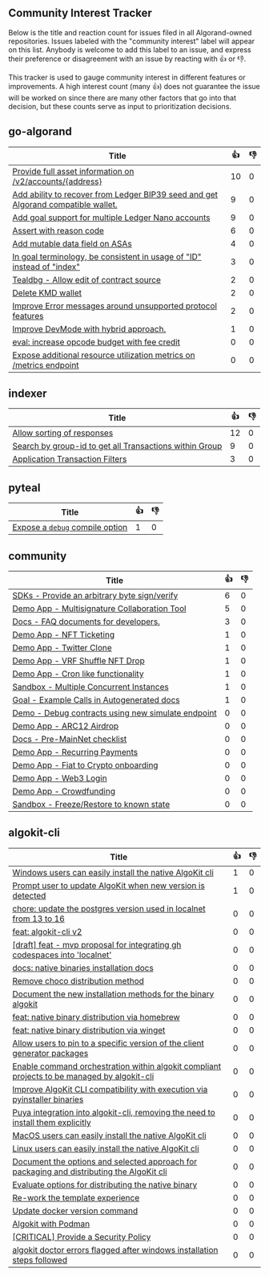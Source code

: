 
Community Interest Tracker
----------------------

Below is the title and reaction count for issues filed in all Algorand-owned repositories. Issues labeled with the "community interest" label will appear on this list. Anybody is welcome to add this label to an issue, and express their preference or disagreement with an issue by reacting with :+1: or :-1:.

This tracker is used to gauge community interest in different features or improvements. A high interest count (many :+1:) does not guarantee the issue will be worked on since there are many other factors that go into that decision, but these counts serve as input to prioritization decisions.

## go-algorand
| Title | :+1: | :-1: |
| ----- | -- | ---- |
| [Provide full asset information on /v2/accounts/{address}](https://github.com/algorand/go-algorand/issues/5250) | 10 | 0 |
| [Add ability to recover from Ledger BIP39 seed and get Algorand compatible wallet.](https://github.com/algorand/go-algorand/issues/2124) | 9 | 0 |
| [Add goal support for multiple Ledger Nano accounts ](https://github.com/algorand/go-algorand/issues/1930) | 9 | 0 |
| [Assert with reason code](https://github.com/algorand/go-algorand/issues/3013) | 6 | 0 |
| [Add mutable data field on ASAs](https://github.com/algorand/go-algorand/issues/5264) | 4 | 0 |
| [In goal terminology, be consistent in usage of "ID" instead of "index" ](https://github.com/algorand/go-algorand/issues/3671) | 3 | 0 |
| [Tealdbg - Allow edit of contract source](https://github.com/algorand/go-algorand/issues/3302) | 2 | 0 |
| [Delete KMD wallet](https://github.com/algorand/go-algorand/issues/3249) | 2 | 0 |
| [Improve Error messages around unsupported protocol features](https://github.com/algorand/go-algorand/issues/2186) | 2 | 0 |
| [Improve DevMode with hybrid approach.](https://github.com/algorand/go-algorand/issues/2770) | 1 | 0 |
| [eval: increase opcode budget with fee credit](https://github.com/algorand/go-algorand/pull/5943) | 0 | 0 |
| [Expose additional resource utilization metrics on /metrics endpoint](https://github.com/algorand/go-algorand/issues/5097) | 0 | 0 |

## indexer
| Title | :+1: | :-1: |
| ----- | -- | ---- |
| [Allow sorting of responses](https://github.com/algorand/indexer/issues/389) | 12 | 0 |
| [Search by group-id to get all Transactions within Group](https://github.com/algorand/indexer/issues/135) | 9 | 0 |
| [Application Transaction Filters](https://github.com/algorand/indexer/issues/809) | 3 | 0 |

## pyteal
| Title | :+1: | :-1: |
| ----- | -- | ---- |
| [Expose a `debug` compile option](https://github.com/algorand/pyteal/issues/282) | 1 | 0 |

## community
| Title | :+1: | :-1: |
| ----- | -- | ---- |
| [SDKs - Provide an arbitrary byte sign/verify](https://github.com/algorand-devrel/community/issues/10) | 6 | 0 |
| [Demo App - Multisignature Collaboration Tool](https://github.com/algorand-devrel/community/issues/14) | 5 | 0 |
| [Docs - FAQ documents for developers. ](https://github.com/algorand-devrel/community/issues/28) | 3 | 0 |
| [Demo App - NFT Ticketing](https://github.com/algorand-devrel/community/issues/32) | 1 | 0 |
| [Demo App - Twitter Clone](https://github.com/algorand-devrel/community/issues/30) | 1 | 0 |
| [Demo App -  VRF Shuffle NFT Drop](https://github.com/algorand-devrel/community/issues/24) | 1 | 0 |
| [Demo App - Cron like functionality](https://github.com/algorand-devrel/community/issues/15) | 1 | 0 |
| [Sandbox - Multiple Concurrent Instances](https://github.com/algorand-devrel/community/issues/4) | 1 | 0 |
| [Goal - Example Calls in Autogenerated docs](https://github.com/algorand-devrel/community/issues/1) | 1 | 0 |
| [Demo - Debug contracts using new simulate endpoint](https://github.com/algorand-devrel/community/issues/34) | 0 | 0 |
| [Demo App - ARC12 Airdrop](https://github.com/algorand-devrel/community/issues/33) | 0 | 0 |
| [Docs - Pre-MainNet checklist](https://github.com/algorand-devrel/community/issues/29) | 0 | 0 |
| [Demo App - Recurring Payments](https://github.com/algorand-devrel/community/issues/26) | 0 | 0 |
| [Demo App - Fiat to Crypto onboarding](https://github.com/algorand-devrel/community/issues/25) | 0 | 0 |
| [Demo App - Web3 Login](https://github.com/algorand-devrel/community/issues/23) | 0 | 0 |
| [Demo App - Crowdfunding](https://github.com/algorand-devrel/community/issues/22) | 0 | 0 |
| [Sandbox - Freeze/Restore to known state](https://github.com/algorand-devrel/community/issues/3) | 0 | 0 |

## algokit-cli
| Title | :+1: | :-1: |
| ----- | -- | ---- |
| [Windows users can easily install the native AlgoKit cli](https://github.com/algorandfoundation/algokit-cli/issues/387) | 1 | 0 |
| [Prompt user to update AlgoKit when new version is detected](https://github.com/algorandfoundation/algokit-cli/issues/349) | 1 | 0 |
| [chore: update the postgres version used in localnet from 13 to 16](https://github.com/algorandfoundation/algokit-cli/pull/463) | 0 | 0 |
| [feat: algokit-cli v2 ](https://github.com/algorandfoundation/algokit-cli/pull/462) | 0 | 0 |
| [[draft] feat - mvp proposal for integrating gh codespaces into 'localnet'](https://github.com/algorandfoundation/algokit-cli/pull/456) | 0 | 0 |
| [docs: native binaries installation docs](https://github.com/algorandfoundation/algokit-cli/pull/442) | 0 | 0 |
| [Remove choco distribution method](https://github.com/algorandfoundation/algokit-cli/issues/437) | 0 | 0 |
| [Document the new installation methods for the binary algokit](https://github.com/algorandfoundation/algokit-cli/issues/436) | 0 | 0 |
| [feat:  native binary distribution via homebrew](https://github.com/algorandfoundation/algokit-cli/pull/432) | 0 | 0 |
| [feat:  native binary distribution via winget](https://github.com/algorandfoundation/algokit-cli/pull/430) | 0 | 0 |
| [Allow users to pin to a specific version of the client generator packages](https://github.com/algorandfoundation/algokit-cli/issues/422) | 0 | 0 |
| [Enable command orchestration within algokit compliant projects to be managed by algokit-cli](https://github.com/algorandfoundation/algokit-cli/issues/417) | 0 | 0 |
| [Improve AlgoKit CLI compatibility with execution via pyinstaller binaries](https://github.com/algorandfoundation/algokit-cli/issues/402) | 0 | 0 |
| [Puya integration into algokit-cli, removing the need to install them explicitly](https://github.com/algorandfoundation/algokit-cli/issues/400) | 0 | 0 |
| [MacOS users can easily install the native AlgoKit cli](https://github.com/algorandfoundation/algokit-cli/issues/389) | 0 | 0 |
| [Linux users can easily install the native AlgoKit cli](https://github.com/algorandfoundation/algokit-cli/issues/388) | 0 | 0 |
| [Document the options and selected approach for packaging and distributing the AlgoKit cli](https://github.com/algorandfoundation/algokit-cli/issues/386) | 0 | 0 |
| [Evaluate options for distributing the native binary](https://github.com/algorandfoundation/algokit-cli/issues/385) | 0 | 0 |
| [Re-work the template experience](https://github.com/algorandfoundation/algokit-cli/issues/381) | 0 | 0 |
| [Update docker version command](https://github.com/algorandfoundation/algokit-cli/pull/287) | 0 | 0 |
| [Algokit with Podman](https://github.com/algorandfoundation/algokit-cli/issues/271) | 0 | 0 |
| [[CRITICAL] Provide a Security Policy](https://github.com/algorandfoundation/algokit-cli/issues/233) | 0 | 0 |
| [algokit doctor errors flagged after windows installation steps followed](https://github.com/algorandfoundation/algokit-cli/issues/228) | 0 | 0 |

